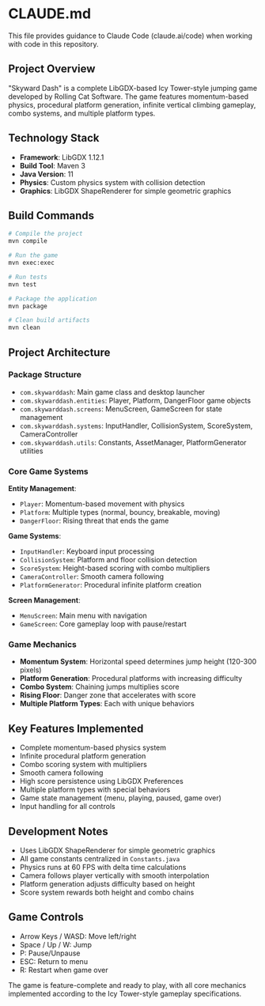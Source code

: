 # CLAUDE.md

This file provides guidance to Claude Code (claude.ai/code) when working with code in this repository.

## Project Overview

"Skyward Dash" is a complete LibGDX-based Icy Tower-style jumping game developed by Rolling Cat Software. The game
features momentum-based physics, procedural platform generation, infinite vertical climbing gameplay, combo systems, and
multiple platform types.

## Technology Stack

- **Framework**: LibGDX 1.12.1
- **Build Tool**: Maven 3
- **Java Version**: 11
- **Physics**: Custom physics system with collision detection
- **Graphics**: LibGDX ShapeRenderer for simple geometric graphics

## Build Commands

```bash
# Compile the project
mvn compile

# Run the game
mvn exec:exec

# Run tests
mvn test

# Package the application
mvn package

# Clean build artifacts
mvn clean
```

## Project Architecture

### Package Structure

- `com.skywarddash`: Main game class and desktop launcher
- `com.skywarddash.entities`: Player, Platform, DangerFloor game objects
- `com.skywarddash.screens`: MenuScreen, GameScreen for state management
- `com.skywarddash.systems`: InputHandler, CollisionSystem, ScoreSystem, CameraController
- `com.skywarddash.utils`: Constants, AssetManager, PlatformGenerator utilities

### Core Game Systems

**Entity Management**:

- `Player`: Momentum-based movement with physics
- `Platform`: Multiple types (normal, bouncy, breakable, moving)
- `DangerFloor`: Rising threat that ends the game

**Game Systems**:

- `InputHandler`: Keyboard input processing
- `CollisionSystem`: Platform and floor collision detection
- `ScoreSystem`: Height-based scoring with combo multipliers
- `CameraController`: Smooth camera following
- `PlatformGenerator`: Procedural infinite platform creation

**Screen Management**:

- `MenuScreen`: Main menu with navigation
- `GameScreen`: Core gameplay loop with pause/restart

### Game Mechanics

- **Momentum System**: Horizontal speed determines jump height (120-300 pixels)
- **Platform Generation**: Procedural platforms with increasing difficulty
- **Combo System**: Chaining jumps multiplies score
- **Rising Floor**: Danger zone that accelerates with score
- **Multiple Platform Types**: Each with unique behaviors

## Key Features Implemented

- Complete momentum-based physics system
- Infinite procedural platform generation
- Combo scoring system with multipliers
- Smooth camera following
- High score persistence using LibGDX Preferences
- Multiple platform types with special behaviors
- Game state management (menu, playing, paused, game over)
- Input handling for all controls

## Development Notes

- Uses LibGDX ShapeRenderer for simple geometric graphics
- All game constants centralized in `Constants.java`
- Physics runs at 60 FPS with delta time calculations
- Camera follows player vertically with smooth interpolation
- Platform generation adjusts difficulty based on height
- Score system rewards both height and combo chains

## Game Controls

- Arrow Keys / WASD: Move left/right
- Space / Up / W: Jump
- P: Pause/Unpause
- ESC: Return to menu
- R: Restart when game over

The game is feature-complete and ready to play, with all core mechanics implemented according to the Icy Tower-style
gameplay specifications.